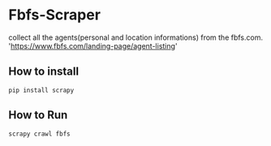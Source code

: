 # Fbfs-Scraper

collect all the agents(personal and location informations) from the fbfs.com.
'https://www.fbfs.com/landing-page/agent-listing'

## How to install

`pip install scrapy`

## How to Run

`scrapy crawl fbfs`
